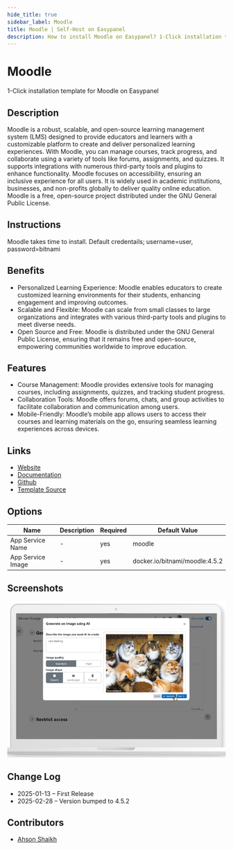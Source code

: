 ```yaml
---
hide_title: true
sidebar_label: Moodle
title: Moodle | Self-Host on Easypanel
description: How to install Moodle on Easypanel? 1-Click installation template for Moodle on Easypanel
---
```


<!-- generated -->

# Moodle

1-Click installation template for Moodle on Easypanel

## Description

Moodle is a robust, scalable, and open-source learning management system (LMS) designed to provide educators and learners with a customizable platform to create and deliver personalized learning experiences. With Moodle, you can manage courses, track progress, and collaborate using a variety of tools like forums, assignments, and quizzes. It supports integrations with numerous third-party tools and plugins to enhance functionality. Moodle focuses on accessibility, ensuring an inclusive experience for all users. It is widely used in academic institutions, businesses, and non-profits globally to deliver quality online education. Moodle is a free, open-source project distributed under the GNU General Public License.

## Instructions

Moodle takes time to install. Default credentails; username=user, password=bitnami

## Benefits

- Personalized Learning Experience: Moodle enables educators to create customized learning environments for their students, enhancing engagement and improving outcomes.
- Scalable and Flexible: Moodle can scale from small classes to large organizations and integrates with various third-party tools and plugins to meet diverse needs.
- Open Source and Free: Moodle is distributed under the GNU General Public License, ensuring that it remains free and open-source, empowering communities worldwide to improve education.

## Features

- Course Management: Moodle provides extensive tools for managing courses, including assignments, quizzes, and tracking student progress.
- Collaboration Tools: Moodle offers forums, chats, and group activities to facilitate collaboration and communication among users.
- Mobile-Friendly: Moodle’s mobile app allows users to access their courses and learning materials on the go, ensuring seamless learning experiences across devices.

## Links

- [Website](https://moodle.org/)
- [Documentation](https://docs.moodle.org/)
- [Github](https://github.com/moodle)
- [Template Source](https://github.com/easypanel-io/templates/tree/main/templates/moodle)

## Options

Name | Description | Required | Default Value
-|-|-|-
App Service Name | - | yes | moodle
App Service Image | - | yes | docker.io/bitnami/moodle:4.5.2

## Screenshots

![Moodle Screenshot](./assets/screenshot.png)

## Change Log

- 2025-01-13 – First Release
- 2025-02-28 – Version bumped to 4.5.2

## Contributors

- [Ahson Shaikh](https://github.com/Ahson-Shaikh)
